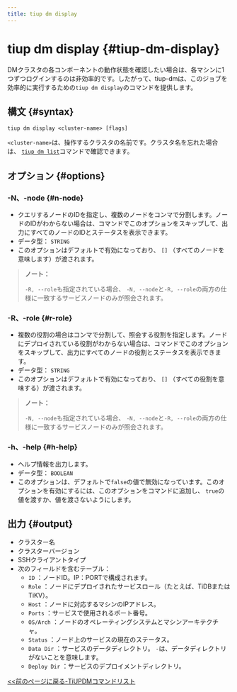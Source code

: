 ```yaml
---
title: tiup dm display
---
```


# tiup dm display {#tiup-dm-display}

DMクラスタの各コンポーネントの動作状態を確認したい場合は、各マシンに1つずつログインするのは非効率的です。したがって、tiup-dmは、このジョブを効率的に実行するための`tiup dm display`のコマンドを提供します。

## 構文 {#syntax}

```shell
tiup dm display <cluster-name> [flags]
```

`<cluster-name>`は、操作するクラスタの名前です。クラスタ名を忘れた場合は、 [`tiup dm list`](/tiup/tiup-component-dm-list.md)コマンドで確認できます。

## オプション {#options}

### -N、-node {#n-node}

-   クエリするノードのIDを指定し、複数のノードをコンマで分割します。ノードのIDがわからない場合は、コマンドでこのオプションをスキップして、出力にすべてのノードのIDとステータスを表示できます。
-   データ型： `STRING`
-   このオプションはデフォルトで有効になっており、 `[]` （すべてのノードを意味します）が渡されます。

> **ノート：**
>
> `-R, --role`も指定されている場合、 `-N, --node`と`-R, --role`の両方の仕様に一致するサービスノードのみが照会されます。

### -R、-role {#r-role}

-   複数の役割の場合はコンマで分割して、照会する役割を指定します。ノードにデプロイされている役割がわからない場合は、コマンドでこのオプションをスキップして、出力にすべてのノードの役割とステータスを表示できます。
-   データ型： `STRING`
-   このオプションはデフォルトで有効になっており、 `[]` （すべての役割を意味する）が渡されます。

> **ノート：**
>
> `-N, --node`も指定されている場合、 `-N, --node`と`-R, --role`の両方の仕様に一致するサービスノードのみが照会されます。

### -h、-help {#h-help}

-   ヘルプ情報を出力します。
-   データ型： `BOOLEAN`
-   このオプションは、デフォルトで`false`の値で無効になっています。このオプションを有効にするには、このオプションをコマンドに追加し、 `true`の値を渡すか、値を渡さないようにします。

## 出力 {#output}

-   クラスター名
-   クラスターバージョン
-   SSHクライアントタイプ
-   次のフィールドを含むテーブル：
    -   `ID` ：ノードID。IP：PORTで構成されます。
    -   `Role` ：ノードにデプロイされたサービスロール（たとえば、TiDBまたはTiKV）。
    -   `Host` ：ノードに対応するマシンのIPアドレス。
    -   `Ports` ：サービスで使用されるポート番号。
    -   `OS/Arch` ：ノードのオペレーティングシステムとマシンアーキテクチャ。
    -   `Status` ：ノード上のサービスの現在のステータス。
    -   `Data Dir` ：サービスのデータディレクトリ。 `-`は、データディレクトリがないことを意味します。
    -   `Deploy Dir` ：サービスのデプロイメントディレクトリ。

[&lt;&lt;前のページに戻る-TiUPDMコマンドリスト](/tiup/tiup-component-dm.md#command-list)
